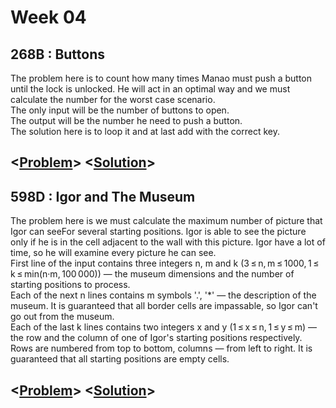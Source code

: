# Week 04

## 268B : Buttons
The problem here is to count how many times Manao must push a button until the lock is unlocked. He will act in an optimal way and we must calculate the number for the worst case scenario. \
The only input will be the number of buttons to open. \
The output will be the number he need to push a button. \
The solution here is to loop it and at last add with the correct key.
## <[**Problem**](http://codeforces.com/problemset/problem/268/B)> <[**Solution**](http://codeforces.com/problemset/submission/268/43395507)>


## 598D : Igor and The Museum
The problem here is we must calculate the maximum number of picture that Igor can seeFor several starting positions. Igor is able to see the picture only if he is in the cell adjacent to the wall with this picture. Igor have a lot of time, so he will examine every picture he can see. \
First line of the input contains three integers n, m and k (3 ≤ n, m ≤ 1000, 1 ≤ k ≤ min(n·m, 100 000)) — the museum dimensions and the number of starting positions to process. \
Each of the next n lines contains m symbols '.', '*' — the description of the museum. It is guaranteed that all border cells are impassable, so Igor can't go out from the museum. \
Each of the last k lines contains two integers x and y (1 ≤ x ≤ n, 1 ≤ y ≤ m) — the row and the column of one of Igor's starting positions respectively. Rows are numbered from top to bottom, columns — from left to right. It is guaranteed that all starting positions are empty cells. 
## <[**Problem**](http://codeforces.com/contest/598/problem/D)> <[**Solution**](http://codeforces.com/contest/598/submission/43436648)>
